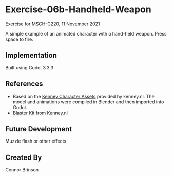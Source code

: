 # Exercise-06b-Handheld-Weapon

Exercise for MSCH-C220, 11 November 2021

A simple example of an animated character with a hand-held weapon. Press space to fire.

## Implementation
Built using Godot 3.3.3

## References
 - Based on the [Kenney Character Assets](https://kenney.itch.io/kenney-character-assets) provided by kenney.nl. The model and animations were compiled in Blender and then imported into Godot.
 - [Blaster Kit](https://kenney.nl/assets/blaster-kit) from Kenney.nl

## Future Development
Muzzle flash or other effects

## Created By
Connor Brinson
